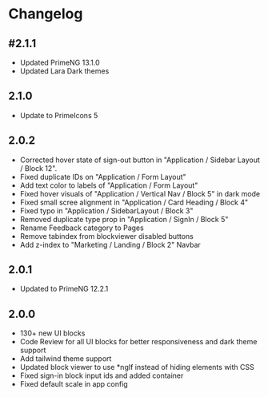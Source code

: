 # Changelog

## #2.1.1

- Updated PrimeNG 13.1.0
- Updated Lara Dark themes

## 2.1.0

- Update to PrimeIcons 5

## 2.0.2

- Corrected hover state of sign-out button in "Application / Sidebar Layout / Block 12".
- Fixed duplicate IDs on "Application / Form Layout"
- Add text color to labels of "Application / Form Layout"
- Fixed hover visuals of "Application / Vertical Nav / Block 5" in dark mode
- Fixed small scree alignment in "Application / Card Heading / Block 4"
- Fixed typo in "Application / SidebarLayout / Block 3"
- Removed duplicate type prop in "Application / SignIn / Block 5"
- Rename Feedback category to Pages
- Remove tabindex from blockviewer disabled buttons
- Add z-index to "Marketing / Landing / Block 2" Navbar

## 2.0.1

- Updated to PrimeNG 12.2.1

## 2.0.0

- 130+ new UI blocks
- Code Review for all UI blocks for better responsiveness and dark theme support
- Add tailwind theme support
- Updated block viewer to use *ngIf instead of hiding elements with CSS
- Fixed sign-in block input ids and added container
- Fixed default scale in app config